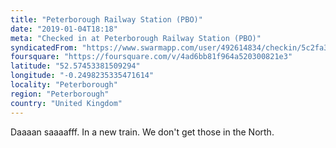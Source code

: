 ```yaml
---
title: "Peterborough Railway Station (PBO)"
date: "2019-01-04T18:18"
meta: "Checked in at Peterborough Railway Station (PBO)"
syndicatedFrom: "https://www.swarmapp.com/user/492614834/checkin/5c2fa35ec4df1d002caa3ec7"
foursquare: "https://foursquare.com/v/4ad6bb81f964a520300821e3"
latitude: "52.57453381509294"
longitude: "-0.2498235335471614"
locality: "Peterborough"
region: "Peterborough"
country: "United Kingdom"
---
```

Daaaan saaaafff. In a new train. We don't get those in the North.
